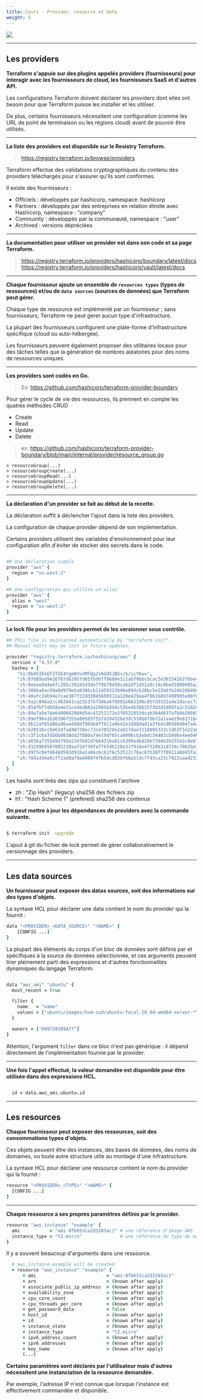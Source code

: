 ```yaml
---
title: Cours - Provider, resource et data
weight: 5
---
```



![](/img/terraform/terraform-data-arguments-and-attributes.png)

---

## Les providers

**Terraform s'appuie sur des plugins appelés providers (fournisseurs) pour interagir avec les fournisseurs de cloud, les fournisseurs SaaS et d'autres API.**

Les configurations Terraform doivent déclarer les providers dont elles ont besoin pour que Terraform puisse les installer et les utiliser. 

De plus, certains fournisseurs nécessitent une configuration (comme les URL de point de terminaison ou les régions cloud) avant de pouvoir être utilisés.

---

**La liste des providers est disponible sur le Resistry Terraform.**

> https://registry.terraform.io/browse/providers

Terraform effectue des validations cryptographiques du contenu des providers téléchargés pour s'assurer qu'ils sont conformes.

Il existe des fournisseurs :
* Officiels : développés par hashicorp, namespace: hashicorp
* Partners : développés par des entreprises en relation étroite avec Hashicorp, namespace : "company"
* Community : développés par la communauté, namespace : "user"
* Archived : versions dépréciées 

---

**La documentation pour utiliser un provider est dans son code et sa page Terraform.** 

> https://registry.terraform.io/providers/hashicorp/boundary/latest/docs  
> https://registry.terraform.io/providers/hashicorp/vault/latest/docs

---

**Chaque fournisseur ajoute un ensemble de `resources types` (types de ressources) et/ou de `data sources` (sources de données) que Terraform peut gérer.**

Chaque type de ressource est implémenté par un fournisseur ; sans fournisseurs, Terraform ne peut gérer aucun type d'infrastructure.

La plupart des fournisseurs configurent une plate-forme d'infrastructure spécifique (cloud ou auto-hébergée). 

Les fournisseurs peuvent également proposer des utilitaires locaux pour des tâches telles que la génération de nombres aléatoires pour des noms de ressources uniques.

---


**Les providers sont codés en Go.**

> Ex: https://github.com/hashicorp/terraform-provider-boundary

Pour gérer le cycle de vie des ressources, ils prennent en compte les quatres méthodes CRUD

* Create
* Read
* Update 
* Delete

> ex: https://github.com/hashicorp/terraform-provider-boundary/blob/main/internal/provider/resource_group.go  

    > resourceGroup(...)   
    > resourceGroupCreate(...)   
    > resourceGroupRead(...)   
    > resourceGroupUpdate(...)   
    > resourceGroupDelete(...)    

---
**La déclaration d'un provider se fait au début de la recette.**

La déclaration suffit à déclencher l'ajout dans la liste des providers.

La configuration de chaque provider dépend de son implémentation.

Certains providers utilisent des variables d'environnement pour leur configuration afin d'éviter de stocker des secrets dans le code.

```coffeescript

## Une déclaration simple 
provider "aws" {
  region = "us-east-2"
}

## Une configuration qui utilise un alias 
provider "aws" {
  alias = "west"
  region = "us-west-2"
}

```

---

**Le lock file pour les providers permet de les versionner sous contrôle.**

```coffeescript
## This file is maintained automatically by "terraform init".
## Manual edits may be lost in future updates.

provider "registry.terraform.io/hashicorp/aws" {
  version = "4.57.0"
  hashes = [
    "h1:0bd5IKkEF1TGE4tgm0VuVMFQg2s6GOXJBU+/b/siYKw=",
    "zh:07d89ad94267b7d6285fd65fbd67f8680e111abf9bbcbcac2e30154262fbbe46",
    "zh:0eeee044e6fc285c20241d3de7f9b79450cab2df1452a9c18c0bed1090085a25",
    "zh:306ba8ac99a0d9f9eba0386cb11459323696e69dcb28bc5e55b6fb2de28640cd",
    "zh:40afc24b94e7cae387f22dd3045b09311a120e429aa4f06168d7498995a98f67",
    "zh:5a2c846a2cc463841ca2353fb734ba6f9502e662196c85fd3332a4e18acec72e",
    "zh:854fbf7d058e4e31ce4ed882e2085bd94c53be4b38b15f3b5d3d897a2c5102df",
    "zh:89a7a5e7de6400662804d5dc43251172e3f0522853dcab304d637a7bbb266654",
    "zh:89ef96a1b36396f555e80505f55fd29432be3dc518bd75b72a1aae29e8171b4a",
    "zh:9b12af85486a96aedd8d7984b0ff811a4b42e3d88dad1a3fb4c0b580d04fa425",
    "zh:b28516cc8e614fad40738ec73ce70528e2a817dae3118895333c1d63f1e22a89",
    "zh:c3f1c6a7d56b0838da2f880a74e19df65ca9006cb3ebdc34403cb9d6e4ee046d",
    "zh:d036a7355494792e2347b92d766431ba91cb399a4bd2bb719db3025542c0e674",
    "zh:d3299b9507085238aaf24f38faffb5d6226a31f916e47320b31d728c7062be16",
    "zh:d9f5c04f4648d593d91be2a66c6c61f6c52512c78ac6fb3077f0911a6b95fa2f",
    "zh:f84143ee0cff2ad0af8ad40074fb5dcd83bfb8a514c7f43ca23c7422caa42330",
  ]
}

```

Les hashs sont tirés des zips qui constituent l'archive 

* zh : "Zip Hash" (legacy) sha256 des fichiers zip
* h1 : "Hash Scheme 1" (prefered) sha256 des contenus 

**On peut mettre à jour les dépendances de providers avec la commande suivante.**

```bash

$ terraform init -upgrade

```

L'ajout à git du fichier de lock permet de gérer collaborativement le versionnage des providers. 

---

## Les data sources 

**Un fournisseur peut exposer des datas sources, soit des informations sur des types d'objets.**

La syntaxe HCL pour déclarer une data contient le nom du provider qui la fournit :

```coffeescript
data "<PROVIDER>_<DATA_SOURCE>" "<NAME>" {
    [CONFIG ...]
}

```
La plupart des éléments du corps d'un bloc de données sont définis par et spécifiques à la source de données sélectionnée, et ces arguments peuvent tirer pleinement parti des expressions et d'autres fonctionnalités dynamiques du langage Terraform.


```coffeescript

data "aws_ami" "ubuntu" {
  most_recent = true

  filter {
    name   = "name"
    values = ["ubuntu/images/hvm-ssd/ubuntu-focal-20.04-amd64-server-*"]
  }

  owners = ["099720109477"]
}

```

Attention, l'argument `filter` dans ce bloc n'est pas générique : il dépend directement de l'implémentation fournie par le provider.

---

**Une fois l'appel effectué, la valeur demandée est disponible pour être utilisée dans des expressions HCL.**

```coffeescript

  id = data.aws_ami.ubuntu.id 

```
---

## Les resources 

**Chaque fournisseur peut exposer des ressources, soit des consommations types d'objets.**

Ces objets peuvent être des instances, des bases de données, des noms de domaines, ou toute autre structure utile au montage d'une infrastructure.

La syntaxe HCL pour déclarer une ressource contient le nom du provider qui la fournit :

```coffeescript
resource "<PROVIDER>_<TYPE>" "<NAME>" {
  [CONFIG ...]
}
```

---
**Chaque ressource a ses propres paramètres définis par le provider.**

```coffeescript
resource "aws_instance" "example" {
  ami           = "ami-0fb653ca2d3203ac1" # une référence d'Image AWS
  instance_type = "t2.micro"              # une référence de type de machine AWS
}
```

Il y a souvent beaucoup d'arguments dans une ressource.

```coffeescript
  # aws_instance.example will be created
  + resource "aws_instance" "example" {
      + ami                          = "ami-0fb653ca2d3203ac1"
      + arn                          = (known after apply)
      + associate_public_ip_address  = (known after apply)
      + availability_zone            = (known after apply)
      + cpu_core_count               = (known after apply)
      + cpu_threads_per_core         = (known after apply)
      + get_password_data            = false
      + host_id                      = (known after apply)
      + id                           = (known after apply)
      + instance_state               = (known after apply)
      + instance_type                = "t2.micro"
      + ipv6_address_count           = (known after apply)
      + ipv6_addresses               = (known after apply)
      + key_name                     = (known after apply)
      (...)

```

**Certains paramètres sont déclarés par l'utilisateur mais d'autres nécessitent une instanciation de la ressource demandée.**

Par exemple, l'adresse IP n'est connue que lorsque l'instance est effectivement commandée et disponible.

